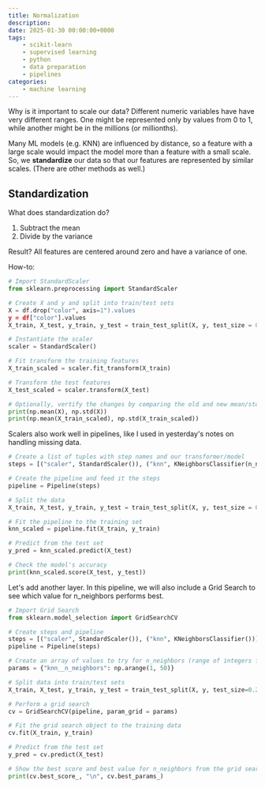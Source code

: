 ```yaml
---
title: Normalization
description: 
date: 2025-01-30 00:00:00+0000
tags: 
    - scikit-learn
    - supervised learning
    - python
    - data preparation
    - pipelines
categories:
    - machine learning
---
```


Why is it important to scale our data? Different numeric variables have have very different ranges. One might be represented only by values from 0 to 1, while another might be in the millions (or millionths). 

Many ML models (e.g. KNN) are influenced by distance, so a feature with a large scale would impact the model more than a feature with a small scale. So, we **standardize** our data so that our features are represented by similar scales. (There are other methods as well.)

## Standardization

What does standardization do?
1. Subtract the mean
2. Divide by the variance

Result? All features are centered around zero and have a variance of one. 

How-to: 

```python
# Import StandardScaler
from sklearn.preprocessing import StandardScaler

# Create X and y and split into train/test sets
X = df.drop("color", axis=1").values
y = df["color"].values
X_train, X_test, y_train, y_test = train_test_split(X, y, test_size = 0.2, random_state = 99)

# Instantiate the scaler
scaler = StandardScaler()

# Fit transform the training features
X_train_scaled = scaler.fit_transform(X_train)

# Transform the test features
X_test_scaled = scaler.transform(X_test)

# Optionally, vertify the changes by comparing the old and new mean/std
print(np.mean(X), np.std(X))
print(np.mean(X_train_scaled), np.std(X_train_scaled))
```

Scalers also work well in pipelines, like I used in yesterday's notes on handling missing data. 

```python
# Create a list of tuples with step names and our transformer/model
steps = [("scaler", StandardScaler()), ("knn", KNeighborsClassifier(n_neighbors=6))]

# Create the pipeline and feed it the steps
pipeline = Pipeline(steps)

# Split the data
X_train, X_test, y_train, y_test = train_test_split(X, y, test_size = 0.2, random_state = 99)

# Fit the pipeline to the training set
knn_scaled = pipeline.fit(X_train, y_train)

# Predict from the test set
y_pred = knn_scaled.predict(X_test)

# Check the model's accuracy
print(knn_scaled.score(X_test, y_test))
```

Let's add another layer. In this pipeline, we will also include a Grid Search to see which value for n_neighbors performs best. 

```python
# Import Grid Search
from sklearn.model_selection import GridSearchCV

# Create steps and pipeline
steps = [("scaler", StandardScaler()), ("knn", KNeighborsClassifier())] 
pipeline = Pipeline(steps)

# Create an array of values to try for n_neighbors (range of integers from 1 to 49)
params = {"knn__n_neighbors": np.arange(1, 50)}

# Split data into train/test sets
X_train, X_test, y_train, y_test = train_test_split(X, y, test_size=0.2, random_state=99)

# Perform a grid search
cv = GridSearchCV(pipeline, param_grid = params)

# Fit the grid search object to the training data
cv.fit(X_train, y_train)

# Predict from the test set
y_pred = cv.predict(X_test)

# Show the best score and best value for n_neighbors from the grid search CV
print(cv.best_score_, "\n", cv.best_params_)
```
